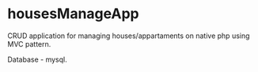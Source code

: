 # housesManageApp

CRUD application for managing houses/appartaments on native php using MVC pattern.

Database - mysql.
